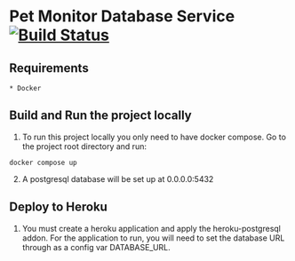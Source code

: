 # Pet Monitor Database Service [![Build Status](https://app.travis-ci.com/PetMonitor/pet-monitor-db-service.svg?branch=master)](https://app.travis-ci.com/PetMonitor/pet-monitor-db-service)

## Requirements

	* Docker

## Build and Run the project locally

1. To run this project locally you only need to have docker compose. Go to the project root directory and run:

`docker compose up`

2. A postgresql database will be set up at 0.0.0.0:5432

## Deploy to Heroku

1. You must create a heroku application and apply the heroku-postgresql addon. For the application to run, you will need to set the database URL through as a config var DATABASE_URL.